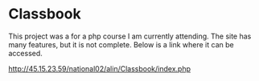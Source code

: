 # Classbook

This project was a for a php course I am currently attending. The site has many features, but it is not complete. Below is a link where it can be accessed.

http://45.15.23.59/national02/alin/Classbook/index.php
